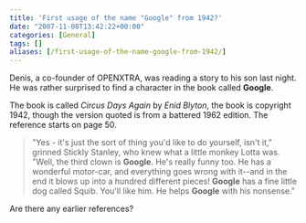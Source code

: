 ```yaml
---
title: 'First usage of the name "Google" from 1942?'
date: "2007-11-08T13:42:22+00:00"
categories: [General]
tags: []
aliases: [/first-usage-of-the-name-google-from-1942/]
---
```


Denis, a co-founder of OPENXTRA, was reading a story to his son last night. He was rather surprised to find a character in the book called <strong>Google</strong>.

The book is called <em>Circus Days Again</em> by <em>Enid Blyton</em>, the book is copyright 1942, though the version quoted is from a battered 1962 edition. The reference starts on page 50.

<blockquote>"Yes - it's just the sort of thing you'd like to do yourself, isn't it," grinned Stickly Stanley, who knew what a little monkey Lotta was. "Well, the third clown is <strong>Google</strong>. He's really funny too. He has a wonderful motor-car, and everything goes wrong with it--and in the end it blows up into a hundred different pieces! <strong>Google</strong> has a fine little dog called Squib. You'll like him. He helps <strong>Google</strong> with his nonsense."</blockquote>

Are there any earlier references?
